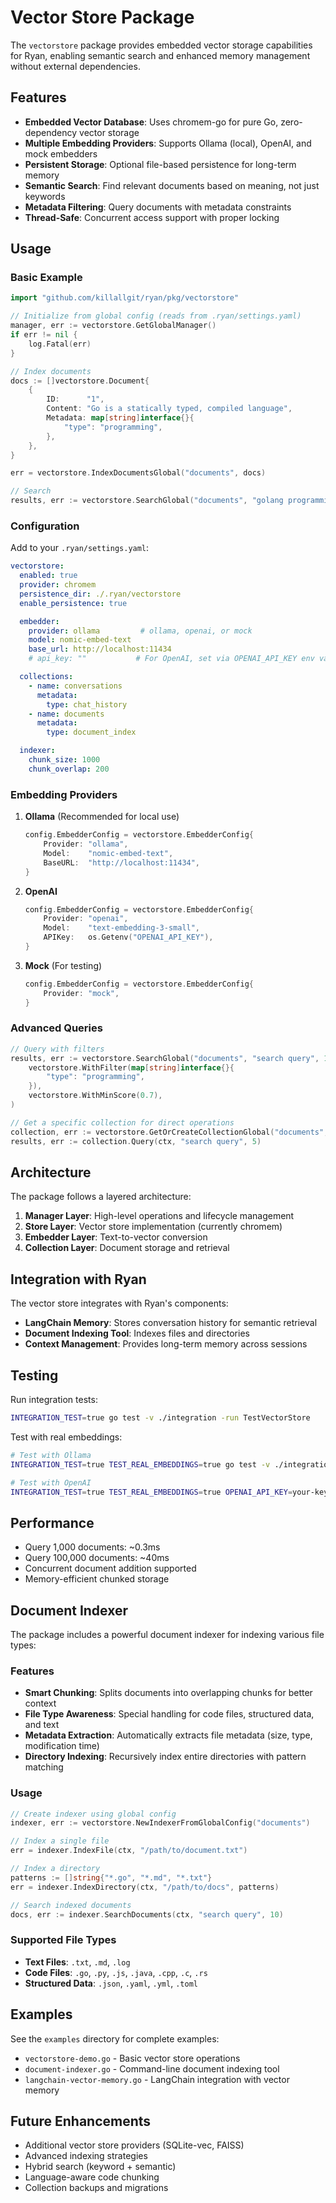 # Vector Store Package

The `vectorstore` package provides embedded vector storage capabilities for Ryan, enabling semantic search and enhanced memory management without external dependencies.

## Features

- **Embedded Vector Database**: Uses chromem-go for pure Go, zero-dependency vector storage
- **Multiple Embedding Providers**: Supports Ollama (local), OpenAI, and mock embedders
- **Persistent Storage**: Optional file-based persistence for long-term memory
- **Semantic Search**: Find relevant documents based on meaning, not just keywords
- **Metadata Filtering**: Query documents with metadata constraints
- **Thread-Safe**: Concurrent access support with proper locking

## Usage

### Basic Example

```go
import "github.com/killallgit/ryan/pkg/vectorstore"

// Initialize from global config (reads from .ryan/settings.yaml)
manager, err := vectorstore.GetGlobalManager()
if err != nil {
    log.Fatal(err)
}

// Index documents
docs := []vectorstore.Document{
    {
        ID:      "1",
        Content: "Go is a statically typed, compiled language",
        Metadata: map[string]interface{}{
            "type": "programming",
        },
    },
}

err = vectorstore.IndexDocumentsGlobal("documents", docs)

// Search
results, err := vectorstore.SearchGlobal("documents", "golang programming", 5)
```

### Configuration

Add to your `.ryan/settings.yaml`:

```yaml
vectorstore:
  enabled: true
  provider: chromem
  persistence_dir: ./.ryan/vectorstore
  enable_persistence: true

  embedder:
    provider: ollama         # ollama, openai, or mock
    model: nomic-embed-text
    base_url: http://localhost:11434
    # api_key: ""           # For OpenAI, set via OPENAI_API_KEY env var

  collections:
    - name: conversations
      metadata:
        type: chat_history
    - name: documents
      metadata:
        type: document_index

  indexer:
    chunk_size: 1000
    chunk_overlap: 200
```

### Embedding Providers

1. **Ollama** (Recommended for local use)
   ```go
   config.EmbedderConfig = vectorstore.EmbedderConfig{
       Provider: "ollama",
       Model:    "nomic-embed-text",
       BaseURL:  "http://localhost:11434",
   }
   ```

2. **OpenAI**
   ```go
   config.EmbedderConfig = vectorstore.EmbedderConfig{
       Provider: "openai",
       Model:    "text-embedding-3-small",
       APIKey:   os.Getenv("OPENAI_API_KEY"),
   }
   ```

3. **Mock** (For testing)
   ```go
   config.EmbedderConfig = vectorstore.EmbedderConfig{
       Provider: "mock",
   }
   ```

### Advanced Queries

```go
// Query with filters
results, err := vectorstore.SearchGlobal("documents", "search query", 10,
    vectorstore.WithFilter(map[string]interface{}{
        "type": "programming",
    }),
    vectorstore.WithMinScore(0.7),
)

// Get a specific collection for direct operations
collection, err := vectorstore.GetOrCreateCollectionGlobal("documents", nil)
results, err := collection.Query(ctx, "search query", 5)
```

## Architecture

The package follows a layered architecture:

1. **Manager Layer**: High-level operations and lifecycle management
2. **Store Layer**: Vector store implementation (currently chromem)
3. **Embedder Layer**: Text-to-vector conversion
4. **Collection Layer**: Document storage and retrieval

## Integration with Ryan

The vector store integrates with Ryan's components:

- **LangChain Memory**: Stores conversation history for semantic retrieval
- **Document Indexing Tool**: Indexes files and directories
- **Context Management**: Provides long-term memory across sessions

## Testing

Run integration tests:

```bash
INTEGRATION_TEST=true go test -v ./integration -run TestVectorStore
```

Test with real embeddings:

```bash
# Test with Ollama
INTEGRATION_TEST=true TEST_REAL_EMBEDDINGS=true go test -v ./integration -run TestRealEmbeddings

# Test with OpenAI
INTEGRATION_TEST=true TEST_REAL_EMBEDDINGS=true OPENAI_API_KEY=your-key go test -v ./integration -run TestRealEmbeddings
```

## Performance

- Query 1,000 documents: ~0.3ms
- Query 100,000 documents: ~40ms
- Concurrent document addition supported
- Memory-efficient chunked storage

## Document Indexer

The package includes a powerful document indexer for indexing various file types:

### Features
- **Smart Chunking**: Splits documents into overlapping chunks for better context
- **File Type Awareness**: Special handling for code files, structured data, and text
- **Metadata Extraction**: Automatically extracts file metadata (size, type, modification time)
- **Directory Indexing**: Recursively index entire directories with pattern matching

### Usage

```go
// Create indexer using global config
indexer, err := vectorstore.NewIndexerFromGlobalConfig("documents")

// Index a single file
err = indexer.IndexFile(ctx, "/path/to/document.txt")

// Index a directory
patterns := []string{"*.go", "*.md", "*.txt"}
err = indexer.IndexDirectory(ctx, "/path/to/docs", patterns)

// Search indexed documents
docs, err := indexer.SearchDocuments(ctx, "search query", 10)
```

### Supported File Types
- **Text Files**: `.txt`, `.md`, `.log`
- **Code Files**: `.go`, `.py`, `.js`, `.java`, `.cpp`, `.c`, `.rs`
- **Structured Data**: `.json`, `.yaml`, `.yml`, `.toml`

## Examples

See the `examples` directory for complete examples:
- `vectorstore-demo.go` - Basic vector store operations
- `document-indexer.go` - Command-line document indexing tool
- `langchain-vector-memory.go` - LangChain integration with vector memory

## Future Enhancements

- Additional vector store providers (SQLite-vec, FAISS)
- Advanced indexing strategies
- Hybrid search (keyword + semantic)
- Language-aware code chunking
- Collection backups and migrations
